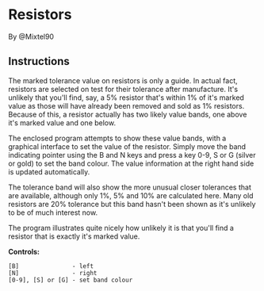 # Resistors

By @Mixtel90

## Instructions

The marked tolerance value on resistors is only a guide. In actual fact,
resistors are selected on test for their tolerance after manufacture. It's
unlikely that you'll find, say, a 5% resistor that's within 1% of it's marked
value as those will have already been removed and sold as 1% resistors. Because
of this, a resistor actually has two likely value bands, one above it's marked
value and one below.

The enclosed program attempts to show these value bands, with a graphical
interface to set the value of the resistor. Simply move the band indicating
pointer using the B and N keys and press a key 0-9, S or G (silver or gold) to
set the band colour. The value information at the right hand side is updated
automatically.

The tolerance band will also show the more unusual closer tolerances that are
available, although only 1%, 5% and 10% are calculated here. Many old resistors
are 20% tolerance but this band hasn't been shown as it's unlikely to be of much
interest now.

The program illustrates quite nicely how unlikely it is that you'll find a
resistor that is exactly it's marked value.

**Controls:**

    [B]               - left
    [N]               - right
    [0-9], [S] or [G] - set band colour
    
